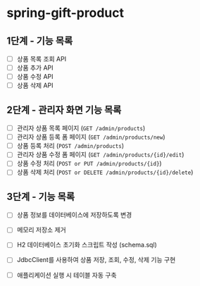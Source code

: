 # spring-gift-product

## 1단계 - 기능 목록

- [ ] 상품 목록 조회 API
- [ ] 상품 추가 API
- [ ] 상품 수정 API
- [ ] 상품 삭제 API

## 2단계 - 관리자 화면 기능 목록

- [ ] 관리자 상품 목록 페이지 (`GET /admin/products`)
- [ ] 관리자 상품 등록 폼 페이지 (`GET /admin/products/new`)
- [ ] 상품 등록 처리 (`POST /admin/products`)
- [ ] 관리자 상품 수정 폼 페이지 (`GET /admin/products/{id}/edit`)
- [ ] 상품 수정 처리 (`POST or PUT /admin/products/{id}`)
- [ ] 상품 삭제 처리 (`POST or DELETE /admin/products/{id}/delete`)

## 3단계 - 기능 목록
- [ ] 상품 정보를 데이터베이스에 저장하도록 변경
- [ ] 메모리 저장소 제거
- [ ] H2 데이터베이스 초기화 스크립트 작성 (schema.sql)
- [ ] JdbcClient를 사용하여 상품 저장, 조회, 수정, 삭제 기능 구현
- [ ] 애플리케이션 실행 시 테이블 자동 구축

